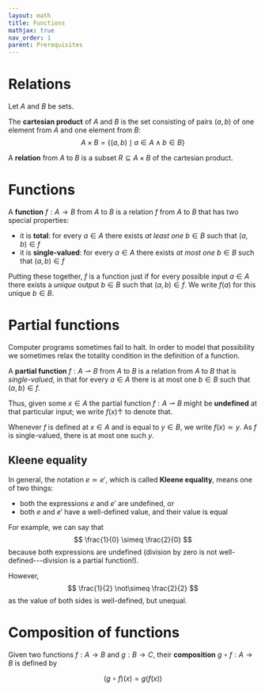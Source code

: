 ```yaml
---
layout: math
title: Functions
mathjax: true
nav_order: 1
parent: Prerequisites
---
```


# Relations

Let $A$ and $B$ be sets.

The __cartesian product__ of $A$ and $B$ is the set consisting of pairs $(a,
b)$ of one element from $A$ and one element from $B$:
$$
  A \times B = \{ (a, b) \mid a \in A \land b \in B \}
$$

A __relation__ from $A$ to $B$ is a subset $R \subseteq A \times B$ of the
cartesian product.


# Functions

A __function__ $f : A \to B$ from $A$ to $B$ is a relation $f$ from $A$ to $B$ that
has two special properties:
  * it is __total__: for every $a \in A$ there exists _at least one_ $b \in B$ such that $(a, b) \in f$
  * it is __single-valued__: for every $a \in A$ there exists _at most one_ $b \in B$ such that $(a, b) \in f$

Putting these together, $f$ is a function just if for every possible input $a
\in A$ there exists a _unique_ output $b \in B$ such that $(a, b) \in f$. We
write $f(a)$ for this unique $b \in B$.


# Partial functions

Computer programs sometimes fail to halt. In order to model that possibility
we sometimes relax the totality condition in the definition of a function.

A __partial function__ $f : A ⇀ B$ from $A$ to $B$ is a relation from $A$ to
$B$ that is _single-valued_, in that for every $a \in A$ there is at most one
$b \in B$ such that $(a, b) \in f$.

Thus, given some $x \in A$ the partial function $f : A ⇀ B$ might be
__undefined__ at that particular input; we write $f(x) \uparrow$ to denote
that.

Whenever $f$ is defined at $x \in A$ and is equal to $y \in B$, we write
$f(x) \simeq y$. As $f$ is single-valued, there is at most one such $y$.

## Kleene equality

In general, the notation $e \simeq e'$, which is called __Kleene equality__,
means one of two things:
* both the expressions $e$ and $e'$ are undefined, or
* both $e$ and $e'$ have a well-defined value, and their value is equal

For example, we can say that
$$
\frac{1}{0} \simeq \frac{2}{0}
$$
because both expressions are undefined (division by zero is not
well-defined---division is a partial function!).

However,
$$
\frac{1}{2} \not\simeq \frac{2}{2}
$$
as the value of both sides is well-defined, but unequal.

# Composition of functions

Given two functions $f : A \to B$ and $g : B \to C$, their __composition__ $g
\circ f : A \to B$ is defined by

$$
  (g \circ f)(x) = g(f(x))
$$